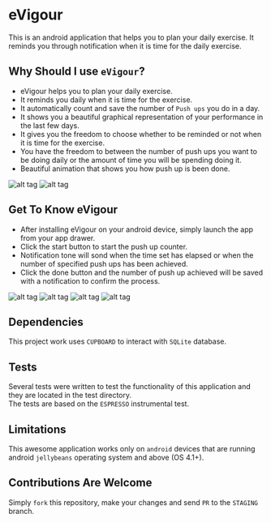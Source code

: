# eVigour  

This is an android application that helps you to plan your daily exercise. It reminds you through notification when it is time for the daily exercise.   

## Why Should I use `eVigour`?
- eVigour helps you to plan your daily exercise.
- It reminds you daily when it is time for the exercise.
- It automatically count and save the number of `Push ups` you do in a day.
- It shows you a beautiful graphical representation of your performance in the last few days.
- It gives you the freedom to choose whether to be reminded or not when it is time for the exercise.
- You have the freedom to between the number of push ups you want to be doing daily or the amount of time you will be spending doing it. 
- Beautiful animation that shows you how push up is been done.

![alt tag](https://github.com/andela-shassan/eVigour/blob/staging/app/src/main/res/raw/Screenshot_2016-03-21-17-37-55-281.jpeg)
![alt tag](https://github.com/andela-shassan/eVigour/blob/staging/app/src/main/res/raw/Screenshot_2016-03-21-17-41-25-398.jpeg)


## Get To Know eVigour  
- After installing eVigour on your android device, simply launch the app from your app drawer. 
- Click the start button to start the push up counter.
- Notification tone will sond when the time set has elapsed or when the number of specified push ups has been achieved.
- Click the done button and the number of push up achieved will be saved with a notification to confirm the process.

![alt tag](https://github.com/andela-shassan/eVigour/blob/staging/app/src/main/res/raw/Screenshot_2016-03-21-17-39-09-879.jpeg)
![alt tag](https://github.com/andela-shassan/eVigour/blob/staging/app/src/main/res/raw/Screenshot_2016-03-21-17-40-17-681.jpe)
![alt tag](https://github.com/andela-shassan/eVigour/blob/staging/app/src/main/res/raw/Screenshot_2016-03-21-17-41-22-114.jpeg)
![alt tag](https://github.com/andela-shassan/eVigour/blob/staging/app/src/main/res/raw/Screenshot_2016-03-21-17-38-57-436.jpeg)

## Dependencies  
This project work uses `CUPBOARD` to interact with `SQLite` database.

## Tests 
Several tests were written to test the functionality of this application and they are located in the test directory.  
The tests are based on the `ESPRESSO` instrumental test.

## Limitations
This awesome application works only on `android` devices that are running android `jellybeans` operating system and above (OS 4.1+).

## Contributions Are Welcome  
Simply `fork` this repository, make your changes and send `PR` to the `STAGING` branch.

